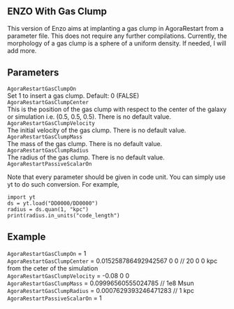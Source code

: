 ## ENZO With Gas Clump

This version of Enzo aims at implanting a gas clump in AgoraRestart from a parameter file. This does not require any further compilations.
Currently, the morphology of a gas clump is a sphere of a uniform density. If needed, I will add more.

## Parameters 
`AgoraRestartGasClumpOn`  
Set 1 to insert a gas clump. Default: 0 (FALSE)  
`AgoraRestartGasClumpCenter`  
This is the position of the gas clump with respect to the center of the galaxy or simulation i.e. (0.5, 0.5, 0.5). There is no default value.  
`AgoraRestartGasClumpVelocity`  
The initial velocity of the gas clump. There is no default value.  
`AgoraRestartGasClumpMass`  
The mass of the gas clump. There is no default value.  
`AgoraRestartGasClumpRadius`  
The radius of the gas clump. There is no default value.  
`AgoraRestartPassiveScalarOn`

Note that every parameter should be given in code unit. You can simply use yt to do such conversion. 
For example, 
```
import yt
ds = yt.load("DD0000/DD0000")
radius = ds.quan(1, "kpc")
print(radius.in_units("code_length")
```


## Example

`AgoraRestartGasClumpOn`                         = 1  
`AgoraRestartGasClumpCenter`                     = 0.015258786492942567 0 0   // 20 0 0 kpc from the ceter of the simulation  
`AgoraRestartGasClumpVelocity`                   = -0.08 0 0  
`AgoraRestartGasClumpMass`                       = 0.09996560555024785     // 1e8 Msun  
`AgoraRestartGasClumpRadius`                     = 0.0007629393246471283   // 1 kpc  
`AgoraRestartPassiveScalarOn`                    = 1  

